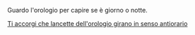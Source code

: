 Guardo l'orologio per capire se
è giorno o notte.

[Ti accorgi che lancette dell'orologio girano in senso antiorario](indietroNelTempo/indietroNelTempo.md)